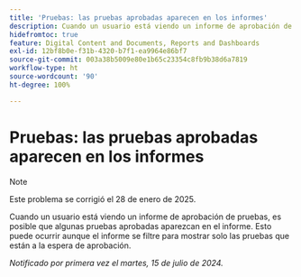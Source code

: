 ```yaml
---
title: 'Pruebas: las pruebas aprobadas aparecen en los informes'
description: Cuando un usuario está viendo un informe de aprobación de pruebas, es posible que algunas pruebas aprobadas aparezcan en el informe. Esto puede ocurrir aunque el informe se filtre para mostrar solo las pruebas que están a la espera de aprobación.
hidefromtoc: true
feature: Digital Content and Documents, Reports and Dashboards
exl-id: 12bf8b0e-f31b-4320-b7f1-ea9964e86bf7
source-git-commit: 003a38b5009e80e1b65c23354c8fb9b38d6a7819
workflow-type: ht
source-wordcount: '90'
ht-degree: 100%

---
```


# Pruebas: las pruebas aprobadas aparecen en los informes


>[!NOTE]
>
>Este problema se corrigió el 28 de enero de 2025.


Cuando un usuario está viendo un informe de aprobación de pruebas, es posible que algunas pruebas aprobadas aparezcan en el informe. Esto puede ocurrir aunque el informe se filtre para mostrar solo las pruebas que están a la espera de aprobación.

_Notificado por primera vez el martes, 15 de julio de 2024._
